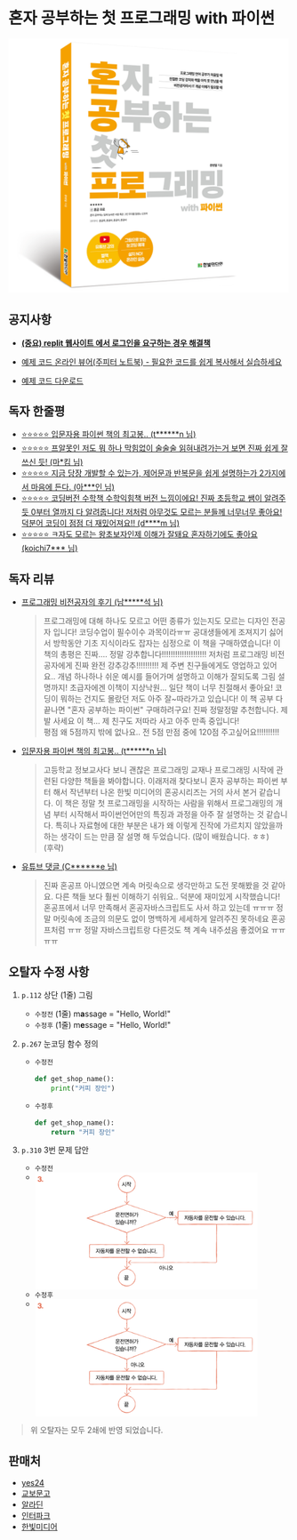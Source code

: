 # 혼자 공부하는 첫 프로그래밍 with 파이썬

<img src="https://raw.githubusercontent.com/himoon/my-first-coding/main/images/book_cover_3d.png" width="800" alt="혼자 공부하는 첫 프로그래밍 with 파이썬 표지">

## 공지사항

- [**(중요) replit 웹사이트 에서 로그인을 요구하는 경우 해결책**](https://github.com/himoon/my-first-coding/wiki/replit-%EC%A0%95%EC%B1%85-%EB%B3%80%ED%99%94)

- [예제 코드 온라인 뷰어(주피터 노트북) - 필요한 코드를 쉽게 복사해서 실습하세요](https://github.com/himoon/my-first-coding/tree/main/notebook)

- [예제 코드 다운로드](https://www.hanbit.co.kr/store/books/look.php?p_code=B9609283195)

## 독자 한줄평

- [⭐️⭐️⭐️⭐️⭐️ 입문자용 파이썬 책의 최고봉.. (t\*\*\*\*\*\*n 님)](http://www.yes24.com/Product/Goods/90617738#infoset_reviewTop)
- [⭐️⭐️⭐️⭐️⭐️ 프알못인 저도 뭐 하나 막힘없이 술술술 읽혀내려가는거 보면 진짜 쉽게 잘 쓰신 듯! (마\*킴 님)](http://www.yes24.com/Product/Goods/90617738#infoset_reviewTop)
- [⭐️⭐️⭐️⭐️⭐️ 지금 당장 개발할 수 있는가, 제어문과 반복문을 쉽게 설명하는가 2가지에서 마음에 든다. (아\*\*\*인 님)](http://www.yes24.com/Product/Goods/90617738#infoset_reviewTop)
- [⭐️⭐️⭐️⭐️⭐️ 코딩버전 수학책 수학익힘책 버전 느낌이에요! 진짜 초등학교 쌤이 알려주듯 0부터 열까지 다 알려줍니다! 저처럼 아무것도 모르는 분들께 너무너무 좋아요! 덕분어 코딩이 점점 더 재밌어져요!! (d\*\*\*\*m 님)](http://aladin.kr/p/PN2mQ)
- [⭐️⭐️⭐️⭐️⭐️ ㅋ자도 모르는 왕초보자인제 이해가 잘돼요 혼자하기에도 좋아요 (koichi7\*\*\* 님)](http://aladin.kr/p/PN2mQ)

## 독자 리뷰

- [프로그래밍 비전공자의 후기 (남\*\*\*\*\*석 님)](http://aladin.kr/p/PN2mQ)

  > 프로그래밍에 대해 하나도 모르고 어떤 종류가 있는지도 모르는 디자인 전공자 입니다! 코딩수업이 필수이수 과목이라ㅠㅠ 공대생들에게 조져지기 싫어서 방학동안 기초 지식이라도 잡자는 심정으로 이 책을 구매하였습니다! 이 책의 총평은 진짜.... 정말 강추합니다!!!!!!!!!!!!!!!!!!!! 저처럼 프로그래밍 비전공자에게 진짜 완전 강추강추!!!!!!!!!! 제 주변 친구들에게도 영업하고 있어요.. 개념 하나하나 쉬운 예시를 들어가며 설명하고 이해가 잘되도록 그림 설명까지! 초급자에겐 이책이 지상낙원... 일단 책이 너무 친절해서 좋아요! 코딩이 뭐하는 건지도 몰랐던 저도 아주 잘~따라가고 있습니다! 이 책 공부 다 끝나면 "혼자 공부하는 파이썬" 구매하려구요! 진짜 정말정말 추천합니다. 제발 사세요 이 책... 제 친구도 저따라 사고 아주 만족 중입니다!<br/> 평점 왜 5점까지 밖에 없나요.. 전 5점 만점 중에 120점 주고싶어요!!!!!!!!!!

- [입문자용 파이썬 책의 최고봉.. (t\*\*\*\*\*\*n 님)](http://www.yes24.com/Product/Goods/90617738#infoset_reviewTop)

  > 고등학교 정보교사다 보니 괜찮은 프로그래밍 교재나 프로그래밍 시작에 관련된 다양한 책들을 봐야합니다. 이래저래 찾다보니 혼자 공부하는 파이썬 부터 해서 작년부터 나온 한빛 미디어의 혼공시리즈는 거의 사서 본거 같습니다. 이 책은 정말 첫 프로그래밍을 시작하는 사람을 위해서 프로그래밍의 개념 부터 시작해서 파이썬언어만의 특징과 과정을 아주 잘 설명하는 것 같습니다. 특히나 자료형에 대한 부분은 내가 왜 이렇게 진작에 가르치지 않았을까 하는 생각이 드는 만큼 잘 설명 해 두었습니다. (많이 배웠습니다. ㅎㅎ)<br/> (후략)

- [유튜브 댓글 (C\*\*\*\*\*\*e 님)](https://youtu.be/LyatteAYod8)

  > 진짜 혼공프 아니였으면 계속 머릿속으로 생각만하고 도전 못해봤을 것 같아요. 다른 책들 보다 훨씬 이해하기 쉬워요.. 덕분에 재미있게 시작했습니다! 혼공프에서 너무 만족해서 혼공자바스크립트도 사서 하고 있는데 ㅠㅠㅠ 정말 머릿속에 조금의 의문도 없이 명백하게 세세하게 알려주진 못하네요 혼공프처럼 ㅠㅠ 정말 자바스크립트랑 다른것도 책 계속 내주셨음 좋겠어요 ㅠㅠㅠㅠ

## 오탈자 수정 사항

1. `p.112` 상단 (1줄) 그림

   - `수정전` (1줄) m**a**ssage = "Hello, World!"
   - `수정후` (1줄) m**e**ssage = "Hello, World!"

2. `p.267` 눈코딩 함수 정의

   - `수정전`

     ```python
     def get_shop_name():
         print("커피 장인")
     ```

   - `수정후`

     ```python
     def get_shop_name():
         return "커피 장인"
     ```

3. `p.310` 3번 문제 답안

   - `수정전`
   - <img src="https://raw.githubusercontent.com/himoon/my-first-coding/main/images/errata_p310_3_before.png" width="400" alt="p.310 3번 문제 수정전" align="top">
   - `수정후`
   - <img src="https://raw.githubusercontent.com/himoon/my-first-coding/main/images/errata_p310_3_after.png" width="400" alt="p.310 3번 문제 수정후" align="top">

> 위 오탈자는 모두 2쇄에 반영 되었습니다.

## 판매처

- [yes24](http://www.yes24.com/Product/Goods/90617738)
- [교보문고](http://www.kyobobook.co.kr/product/detailViewKor.laf?ejkGb=KOR&mallGb=KOR&barcode=9791162243039&orderClick=LEa&Kc=)
- [알라딘](http://aladin.kr/p/PN2mQ)
- [인터파크](http://mbook.interpark.com/shop/product/detail?prdNo=333511573)
- [한빛미디어](https://www.hanbit.co.kr/store/books/look.php?p_code=B9609283195)
